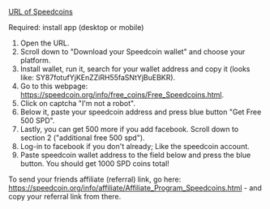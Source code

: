 [URL of Speedcoins](https://speedcoin.org/a/17378)

Required: install app (desktop or mobile)

1. Open the URL. 
2. Scroll down to "Download your Speedcoin wallet" and choose your platform. 
3. Install wallet, run it, search for your wallet address and copy it (looks like: SY87fotufYjKEnZZiRH55faSNtYjBuEBKR). 
4. Go to this webpage: https://speedcoin.org/info/free_coins/Free_Speedcoins.html. 
5. Click on captcha "I'm not a robot". 
6. Below it, paste your speedcoin address and press blue button "Get Free 500 SPD". 
7. Lastly, you can get 500 more if you add facebook. Scroll down to section 2 ("additional free 500 spd"). 
8. Log-in to facebook if you don't already; Like the speedcoin account.
9. Paste speedcoin wallet address to the field below and press the blue button. You should get 1000 SPD coins total!

To send your friends affiliate (referral) link, go here: https://speedcoin.org/info/affiliate/Affiliate_Program_Speedcoins.html - and copy your referral link from there.
